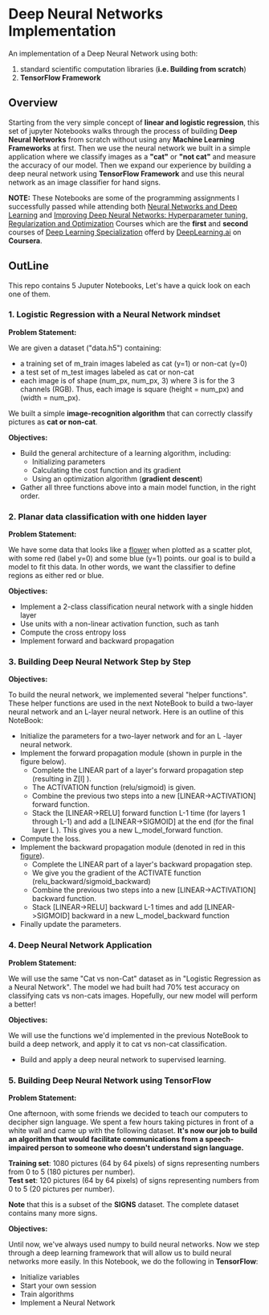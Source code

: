 # Deep Neural Networks Implementation
  
An implementation of a Deep Neural Network using both:  
1. standard scientific computation libraries (**i.e. Building from scratch**) 
2. **TensorFlow Framework**  
  
## Overview
  
Starting from the very simple concept of **linear and logistic regression**, this set of jupyter Notebooks walks through the process of building **Deep Neural Networks** from scratch without using any **Machine Learning Frameworks** at first. Then we use the neural network we built in a simple application where we classify images as a **"cat"** or **"not cat"** and measure  the accuracy of our model. Then we expand our experience by building a deep neural network using **TensorFlow Framework** and use this neural network as an image classifier for hand signs.  
  
**NOTE:** These Notebooks are some of the programming assignments I successfully passed while attending both [Neural Networks and Deep Learning](https://www.coursera.org/learn/neural-networks-deep-learning) 
and [Improving Deep Neural Networks: Hyperparameter tuning, Regularization and Optimization](https://www.coursera.org/learn/deep-neural-network?specialization=deep-learning) 
Courses which are the **first** and **second** courses of [Deep Learning Specialization](https://www.coursera.org/specializations/deep-learning) 
offerd by [DeepLearning.ai](https://www.deeplearning.ai/) on **Coursera**.  
  
## OutLine
  
This repo contains 5 Juputer Notebooks, Let's have a quick look on each one of them.  
  
### 1. Logistic Regression with a Neural Network mindset
**Problem Statement:**  
  
We are given a dataset ("data.h5") containing:  

- a training set of m_train images labeled as cat (y=1) or non-cat (y=0)
- a test set of m_test images labeled as cat or non-cat
- each image is of shape (num_px, num_px, 3) where 3 is for the 3 channels (RGB). Thus, each image is square (height = num_px) and (width = num_px).  
  
We built a simple **image-recognition algorithm** that can correctly classify pictures as **cat or non-cat**.  
  
**Objectives:**  
  
- Build the general architecture of a learning algorithm, including:
  - Initializing parameters
  - Calculating the cost function and its gradient
  - Using an optimization algorithm (**gradient descent**)
- Gather all three functions above into a main model function, in the right order.  
  
### 2. Planar data classification with one hidden layer
**Problem Statement:**  
  
We have some data  that looks like a [flower](https://github.com/AbdullahBahi/Deep-Neural-Networks-Implementation-Applications/blob/master/2-%20Planar_data_classification_with_onehidden_layer/images/flower.PNG) when plotted as a scatter plot, with some red (label y=0) and some blue (y=1) points. our goal is to build a model to fit this data. In other words, we want the classifier to define regions as either red or blue.  
  
**Objectives:**  
  
- Implement a 2-class classification neural network with a single hidden layer
- Use units with a non-linear activation function, such as tanh
- Compute the cross entropy loss
- Implement forward and backward propagation
  
### 3. Building Deep Neural Network Step by Step
**Objectives:**  
  
To build the neural network, we implemented several "helper functions". These helper functions are used in the next NoteBook to build a two-layer neural network and an L-layer neural network. Here is an outline of this NoteBook:
- Initialize the parameters for a two-layer network and for an  L -layer neural network.
- Implement the forward propagation module (shown in purple in the figure below).
  - Complete the LINEAR part of a layer's forward propagation step (resulting in  Z[l] ).
  - The ACTIVATION function (relu/sigmoid) is given.
  - Combine the previous two steps into a new [LINEAR->ACTIVATION] forward function.
  - Stack the [LINEAR->RELU] forward function L-1 time (for layers 1 through L-1) and add a [LINEAR->SIGMOID] at the end (for the final layer  L ). This gives you a new L_model_forward function.
- Compute the loss.
- Implement the backward propagation module (denoted in red in this [figure](https://github.com/AbdullahBahi/Deep-Neural-Networks-Implementation-Applications/blob/master/3-%20Building_Deep_Neural_Network_Step_by_Step/images/final%20outline.png)).
  - Complete the LINEAR part of a layer's backward propagation step.
  - We give you the gradient of the ACTIVATE function (relu_backward/sigmoid_backward)
  - Combine the previous two steps into a new [LINEAR->ACTIVATION] backward function.
  - Stack [LINEAR->RELU] backward L-1 times and add [LINEAR->SIGMOID] backward in a new L_model_backward function
- Finally update the parameters.  
  
### 4. Deep Neural Network Application
**Problem Statement:**  
  
We will use the same "Cat vs non-Cat" dataset as in "Logistic Regression as a Neural Network". The model we had built had 70% test accuracy on classifying cats vs non-cats images. Hopefully, our new model will perform a better!
  
**Objectives:**  
  
We will use the functions we'd implemented in the previous NoteBook to build a deep network, and apply it to cat vs non-cat classification. 
- Build and apply a deep neural network to supervised learning.  
    
### 5. Building Deep Neural Network using TensorFlow
**Problem Statement:**  
  
One afternoon, with some friends we decided to teach our computers to decipher sign language. We spent a few hours taking pictures in front of a white wall and came up with the following dataset. **It's now our job to build an algorithm that would facilitate communications from a speech-impaired person to someone who doesn't understand sign language.**  
  
**Training set**: 1080 pictures (64 by 64 pixels) of signs representing numbers from 0 to 5 (180 pictures per number).  
**Test set**: 120 pictures (64 by 64 pixels) of signs representing numbers from 0 to 5 (20 pictures per number).  
  
**Note** that this is a subset of the **SIGNS** dataset. The complete dataset contains many more signs.  
  
**Objectives:**  
  
Until now, we've always used numpy to build neural networks. Now we step through a deep learning framework that will allow us to build neural networks more easily. In this Notebook, we do the following in **TensorFlow**:  
  
- Initialize variables
- Start your own session
- Train algorithms
- Implement a Neural Network  
  
